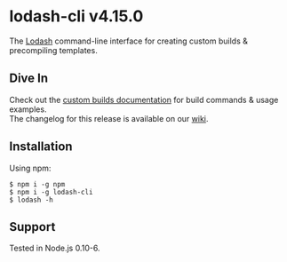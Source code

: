 # lodash-cli v4.15.0

The [Lodash](https://lodash.com/) command-line interface for creating custom builds & precompiling templates.

## Dive In

Check out the [custom builds documentation](https://lodash.com/custom-builds) for build commands & usage examples.<br>
The changelog for this release is available on our [wiki](https://github.com/lodash/lodash-cli/wiki/Changelog).

## Installation

Using npm:

```shell
$ npm i -g npm
$ npm i -g lodash-cli
$ lodash -h
```

## Support

Tested in Node.js 0.10-6.
